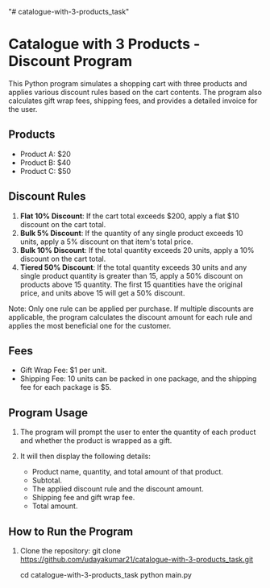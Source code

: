 "# catalogue-with-3-products_task" 
# Catalogue with 3 Products - Discount Program

This Python program simulates a shopping cart with three products and applies various discount rules based on the cart contents. The program also calculates gift wrap fees, shipping fees, and provides a detailed invoice for the user.

## Products

- Product A: $20
- Product B: $40
- Product C: $50

## Discount Rules

1. **Flat 10% Discount**: If the cart total exceeds $200, apply a flat $10 discount on the cart total.
2. **Bulk 5% Discount**: If the quantity of any single product exceeds 10 units, apply a 5% discount on that item's total price.
3. **Bulk 10% Discount**: If the total quantity exceeds 20 units, apply a 10% discount on the cart total.
4. **Tiered 50% Discount**: If the total quantity exceeds 30 units and any single product quantity is greater than 15, apply a 50% discount on products above 15 quantity. The first 15 quantities have the original price, and units above 15 will get a 50% discount.

Note: Only one rule can be applied per purchase. If multiple discounts are applicable, the program calculates the discount amount for each rule and applies the most beneficial one for the customer.

## Fees

- Gift Wrap Fee: $1 per unit.
- Shipping Fee: 10 units can be packed in one package, and the shipping fee for each package is $5.

## Program Usage

1. The program will prompt the user to enter the quantity of each product and whether the product is wrapped as a gift.

2. It will then display the following details:
   - Product name, quantity, and total amount of that product.
   - Subtotal.
   - The applied discount rule and the discount amount.
   - Shipping fee and gift wrap fee.
   - Total amount.

## How to Run the Program

1. Clone the repository:
   git clone https://github.com/udayakumar21/catalogue-with-3-products_task.git

   cd catalogue-with-3-products_task
   python main.py



 
 

